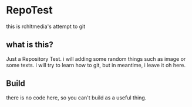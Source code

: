 # RepoTest
this is rchltmedia's attempt to git
## what is this?
Just a Repository Test. i will adding some random things such as image or some texts. i will try to learn how to git, but in meantime, i leave it oh here.
## Build
there is no code here, so you can't build as a useful thing.
